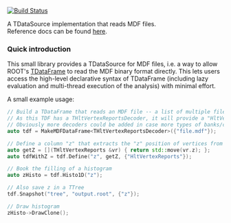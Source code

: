 [![Build Status](https://travis-ci.org/bluehood/mdfds.svg?branch=master)](https://travis-ci.org/bluehood/mdfds)

A TDataSource implementation that reads MDF files.<br>
Reference docs can be found [here](https://bluehood.github.io/mdfds/).

### Quick introduction
This small library provides a TDataSource for MDF files, i.e. a way to allow ROOT's [TDataFrame](https://root.cern/doc/v610/classROOT_1_1Experimental_1_1TDataFrame.html)
to read the MDF binary format directly. This lets users access the high-level declarative syntax of TDataFrame (including
lazy evaluation and multi-thread execution of the analysis) with minimal effort.

A small example usage:
```c++
// Build a TDataFrame that reads an MDF file -- a list of multiple files is also supported
// As this TDF has a THltVertexReportsDecoder, it will provide a "HltVertexReports" column/MDF bank
// Obviously more decoders could be added in case more types of banks/column need to be read
auto tdf = MakeMDFDataFrame<THltVertexReportsDecoder>({"file.mdf"});

// Define a column "z" that extracts the "z" position of vertices from the "HltVertexReports" column
auto getZ = [](THltVertexReports &vr) { return std::move(vr.z); };
auto tdfWithZ = tdf.Define("z", getZ, {"HltVertexReports"});

// Book the filling of a histogram
auto zHisto = tdf.Histo1D("z");

// Also save z in a TTree
tdf.Snapshot("tree", "output.root", {"z"});

// Draw histogram
zHisto->DrawClone();
```
